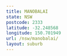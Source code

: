 ```yaml
---
title: MANOBALAI
state: NSW
postcode: 2333
latitude: -32.248568
longitude: 150.701949
url: /nsw/manobalai/
layout: suburb
---
```

